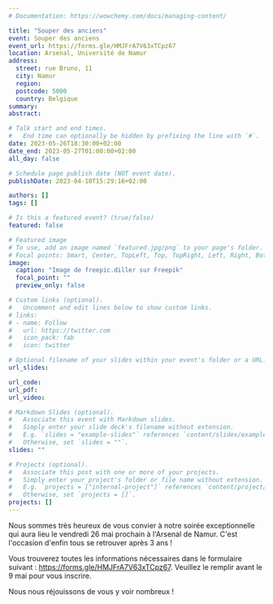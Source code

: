 ```yaml
---
# Documentation: https://wowchemy.com/docs/managing-content/

title: "Souper des anciens"
event: Souper des anciens
event_url: https://forms.gle/HMJFrA7V63xTCpz67
location: Arsenal, Université de Namur
address:
  street: rue Bruno, 11
  city: Namur
  region:
  postcode: 5000
  country: Belgique
summary:
abstract:

# Talk start and end times.
#   End time can optionally be hidden by prefixing the line with `#`.
date: 2023-05-26T18:30:00+02:00
date_end: 2023-05-27T01:00:00+02:00
all_day: false

# Schedule page publish date (NOT event date).
publishDate: 2023-04-10T15:29:16+02:00

authors: []
tags: []

# Is this a featured event? (true/false)
featured: false

# Featured image
# To use, add an image named `featured.jpg/png` to your page's folder. 
# Focal points: Smart, Center, TopLeft, Top, TopRight, Left, Right, BottomLeft, Bottom, BottomRight.
image:
  caption: "Image de freepic.diller sur Freepik"
  focal_point: ""
  preview_only: false

# Custom links (optional).
#   Uncomment and edit lines below to show custom links.
# links:
# - name: Follow
#   url: https://twitter.com
#   icon_pack: fab
#   icon: twitter

# Optional filename of your slides within your event's folder or a URL.
url_slides:

url_code:
url_pdf:
url_video:

# Markdown Slides (optional).
#   Associate this event with Markdown slides.
#   Simply enter your slide deck's filename without extension.
#   E.g. `slides = "example-slides"` references `content/slides/example-slides.md`.
#   Otherwise, set `slides = ""`.
slides: ""

# Projects (optional).
#   Associate this post with one or more of your projects.
#   Simply enter your project's folder or file name without extension.
#   E.g. `projects = ["internal-project"]` references `content/project/deep-learning/index.md`.
#   Otherwise, set `projects = []`.
projects: []
---
```


Nous sommes très heureux de vous convier à notre soirée exceptionnelle qui aura lieu le vendredi 26 mai prochain à l'Arsenal de Namur. C'est l'occasion d'enfin tous se retrouver après 3 ans !

Vous trouverez toutes les informations nécessaires dans le formulaire suivant : https://forms.gle/HMJFrA7V63xTCpz67. Veuillez le remplir avant le 9 mai pour vous inscrire.

Nous nous réjouissons de vous y voir nombreux !
